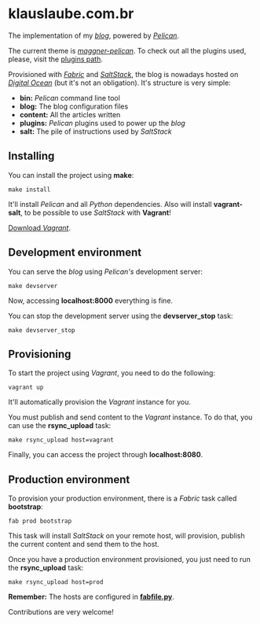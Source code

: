 klauslaube.com.br
=================

The implementation of my [*blog*][], powered by [*Pelican*][].

The current theme is [*maggner-pelican*][]. To check out all the plugins used, please, visit the [plugins path][].

Provisioned with [*Fabric*][] and [*SaltStack*][], the blog is nowadays hosted on [*Digital Ocean*][] (but it's not an obligation). It's structure is very simple:

* **bin:** *Pelican* command line tool
* **blog:** The blog configuration files
* **content:** All the articles written
* **plugins:** *Pelican* plugins used to power up the *blog*
* **salt:** The pile of instructions used by *SaltStack*

Installing
----------

You can install the project using **make**:

    make install

It'll install *Pelican* and all *Python* dependencies. Also will install **vagrant-salt**, to be possible to use *SaltStack* with **Vagrant**!

[Download *Vagrant*][].

Development environment
-----------------------

You can serve the *blog* using *Pelican's* development server:

    make devserver
    
Now, accessing **localhost:8000** everything is fine.

You can stop the development server using the **devserver_stop** task:

    make devserver_stop

Provisioning
------------

To start the project using *Vagrant*, you need to do the following:

    vagrant up
    
It'll automatically provision the *Vagrant* instance for you.

You must publish and send content to the *Vagrant* instance. To do that, you can use the **rsync_upload** task:

    make rsync_upload host=vagrant

Finally, you can access the project through **localhost:8080**.

Production environment
----------------------

To provision your production environment, there is a *Fabric* task called **bootstrap**:

    fab prod bootstrap

This task will install *SaltStack* on your remote host, will provision, publish the current content and send them to the host.

Once you have a production environment provisioned, you just need to run the **rsync_upload** task:

    make rsync_upload host=prod
    
**Remember:** The hosts are configured in [**fabfile.py**][].

Contributions are very welcome!

  [*blog*]: http://klauslaube.com.br "My personal blog"
  [*Pelican*]: https://github.com/getpelican/pelican "Static site generator that supports Markdown and reST syntax. Powered by Python"
  [*maggner-pelican*]: https://github.com/kplaube/maggner-pelican "A responsive (and simple) theme for Pelican"
  [plugins path]: https://github.com/kplaube/blog/tree/master/plugins "See all plugins used by the project"
  [*Fabric*]: http://docs.fabfile.org/ "Fabric is a Python (2.5-2.7) library and command-line tool for streamlining the use of SSH for application deployment or systems administration tasks."
  [*SaltStack*]: http://www.saltstack.com/ "Fast, scalable and flexible software for data center automation, from infrastructure and any cloud, to the entire application stack"
  [*Digital Ocean*]: https://www.digitalocean.com/ "Simple cloud hosting, built for developers" 
  [Download *Vagrant*]: https://www.vagrantup.com/downloads "Download Vagrant"
  [**fabfile.py**]: https://github.com/kplaube/blog/blob/master/fabfile.py
